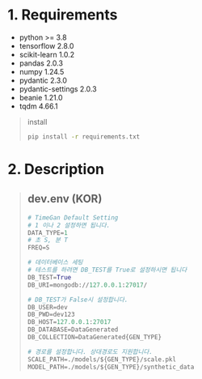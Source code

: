 # 1. Requirements
- python >= 3.8
- tensorflow 2.8.0
- scikit-learn 1.0.2
- pandas 2.0.3
- numpy 1.24.5
- pydantic 2.3.0
- pydantic-settings 2.0.3
- beanie 1.21.0
- tqdm 4.66.1
> install
> ~~~bash
> pip install -r requirements.txt
> ~~~

# 2. Description
> ## dev.env (KOR)
> ~~~ python
> # TimeGan Default Setting
> # 1 이나 2 설정하면 됩니다.
> DATA_TYPE=1
> # 초 S, 분 T
> FREQ=S
> 
> # 데이터베이스 세팅
> # 테스트를 하려면 DB_TEST를 True로 설정하시면 됩니다
> DB_TEST=True
> DB_URI=mongodb://127.0.0.1:27017/
> 
> # DB_TEST가 False시 설정합니다. 
> DB_USER=dev
> DB_PWD=dev123
> DB_HOST=127.0.0.1:27017
> DB_DATABASE=DataGenerated
> DB_COLLECTION=DataGenerated{GEN_TYPE}
> 
> # 경로를 설정합니다. 상대경로도 지원합니다.
> SCALE_PATH=./models/${GEN_TYPE}/scale.pkl
> MODEL_PATH=./models/${GEN_TYPE}/synthetic_data
> ~~~
